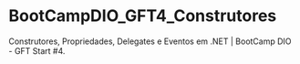 # BootCampDIO_GFT4_Construtores
Construtores, Propriedades, Delegates e Eventos em .NET | BootCamp DIO - GFT Start #4.
